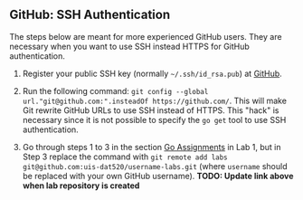 ## GitHub: SSH Authentication

The steps below are meant for more experienced GitHub users. They are necessary
when you want to use SSH instead HTTPS for GitHub authentication. 

1. Register your public SSH key (normally `~/.ssh/id_rsa.pub`) at
   [GitHub](https://github.com/settings/ssh). 

2. Run the following command: `git config --global
   url."git@github.com:".insteadOf https://github.com/`. This will make Git
   rewrite GitHub URLs to use SSH instead of HTTPS. This "hack" is necessary
   since it is not possible to specify the `go get` tool to use SSH
   authentication. 

3. Go through steps 1 to 3 in the section [Go
   Assignments](https://github.com/uis-dat520/labs/blob/master/lab1/README.md#go-assignments)
   in Lab 1, but in Step 3 replace the command with `git remote add labs
   git@github.com:uis-dat520/username-labs.git` (where `username` should be
   replaced with your own GitHub username). **TODO: Update link above when lab
   repository is created**
